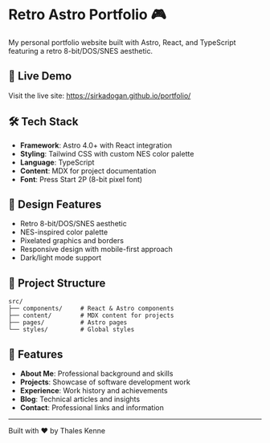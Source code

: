 # Retro Astro Portfolio 🎮

My personal portfolio website built with Astro, React, and TypeScript featuring a retro 8-bit/DOS/SNES aesthetic.

## 🚀 Live Demo

Visit the live site: https://sirkadogan.github.io/portfolio/

## 🛠️ Tech Stack

- **Framework**: Astro 4.0+ with React integration
- **Styling**: Tailwind CSS with custom NES color palette
- **Language**: TypeScript
- **Content**: MDX for project documentation
- **Font**: Press Start 2P (8-bit pixel font)

## 🎨 Design Features

- Retro 8-bit/DOS/SNES aesthetic
- NES-inspired color palette
- Pixelated graphics and borders
- Responsive design with mobile-first approach
- Dark/light mode support

## 📁 Project Structure

```
src/
├── components/     # React & Astro components
├── content/        # MDX content for projects
├── pages/          # Astro pages
└── styles/         # Global styles
```

## 🎯 Features

- **About Me**: Professional background and skills
- **Projects**: Showcase of software development work
- **Experience**: Work history and achievements
- **Blog**: Technical articles and insights
- **Contact**: Professional links and information

---

Built with ❤️ by Thales Kenne

